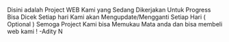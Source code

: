 Disini adalah Project WEB Kami yang Sedang Dikerjakan
Untuk Progress Bisa Dicek Setiap hari 
Kami akan Mengupdate/Mengganti Setiap Hari ( Optional )
Semoga Project Kami bisa Memukau Mata anda dan bisa membeli web kami ! 
-Adity N
